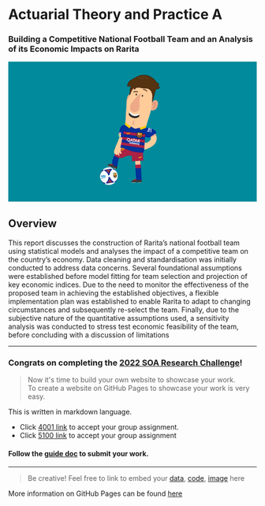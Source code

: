 # Actuarial Theory and Practice A

### Building a Competitive National Football Team and an Analysis of its Economic Impacts on Rarita

![](messi.gif)

## Overview

This report discusses the construction of Rarita’s national football team using statistical models and analyses the
impact of a competitive team on the country’s economy. Data cleaning and standardisation was initially conducted
to address data concerns. Several foundational assumptions were established before model fitting for team
selection and projection of key economic indices. Due to the need to monitor the effectiveness of the proposed
team in achieving the established objectives, a flexible implementation plan was established to enable Rarita to
adapt to changing circumstances and subsequently re-select the team. Finally, due to the subjective nature of the
quantitative assumptions used, a sensitivity analysis was conducted to stress test economic feasibility of the team,
before concluding with a discussion of limitations

---

### Congrats on completing the [2022 SOA Research Challenge](https://www.soa.org/research/opportunities/2022-student-research-case-study-challenge/)!

>Now it's time to build your own website to showcase your work.  
>To create a website on GitHub Pages to showcase your work is very easy.

This is written in markdown language. 
>
* Click [4001 link](https://classroom.github.com/a/ggiq0YzO) to accept your group assignment.
* Click [5100 link](https://classroom.github.com/a/uVytCqDv) to accept your group assignment 

#### Follow the [guide doc](Doc1.pdf) to submit your work. 
---
>Be creative! Feel free to link to embed your [data](player_data_salaries_2020.csv), [code](sample-data-clean.ipynb), [image](ACC.png) here

More information on GitHub Pages can be found [here](https://pages.github.com/)



